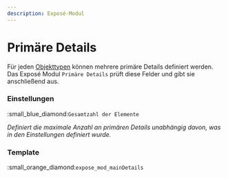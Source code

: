 ```yaml
---
description: Exposé-Modul
---
```


# Primäre Details

Für jeden [Objekttypen](../objekttypen/) können mehrere primäre Details definiert werden. Das Exposé Modul `Primäre Details` prüft diese Felder und gibt sie anschließend aus.

### Einstellungen

:small\_blue\_diamond:`Gesamtzahl der Elemente`

_Definiert die maximale Anzahl an primären Details unabhängig davon, was in den Einstellungen definiert wurde._

### Template

:small\_orange\_diamond:`expose_mod_mainDetails`
